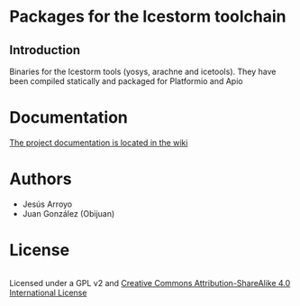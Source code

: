 
# Packages for the Icestorm toolchain

## Introduction

Binaries for the Icestorm tools (yosys, arachne and icetools). They have been
compiled statically and packaged for Platformio and Apio

# Documentation

[The project documentation is located in the wiki](https://github.com/bqlabs/toolchain-icestorm/wiki)

# Authors
* Jesús Arroyo
* Juan González (Obijuan)  

# License
![]()

Licensed under a GPL v2 and [Creative Commons Attribution-ShareAlike 4.0 International License](https://github.com/bqlabs/toolchain-icestorm/raw/master/doc/bq-logo-cc-sa-small-150px.png)
